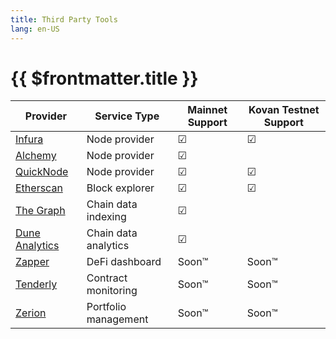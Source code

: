 ```yaml
---
title: Third Party Tools
lang: en-US
---
```


# {{ $frontmatter.title }}

| Provider                         | Service Type         | Mainnet Support | Kovan Testnet Support |
| -------------------------------- | -------------------- | --------------- | --------------------- |
| [Infura][infura]                 | Node provider        | ☑               | ☑                     |
| [Alchemy][alchemy]               | Node provider        | ☑               |                       |
| [QuickNode][quicknode]           | Node provider        | ☑               | ☑                     |
| [Etherscan][etherscan]           | Block explorer       | ☑               | ☑                     |
| [The Graph][the-graph]           | Chain data indexing  | ☑               |                       |
| [Dune Analytics][dune-analytics] | Chain data analytics | ☑               |                       |
| [Zapper][zapper]                 | DeFi dashboard       | Soon™           | Soon™                 |
| [Tenderly][tenderly]             | Contract monitoring  | Soon™           | Soon™                 |
| [Zerion][zerion]                 | Portfolio management | Soon™           | Soon™                 |

<!-- links go here -->
[infura]: https://infura.io/docs/ethereum#section/Network-Add-Ons/Optimistic-Ethereum
[alchemy]: https://www.alchemy.com/layer2/optimism
[quicknode]: https://www.quicknode.com/chains/optimism
[etherscan]: https://optimistic.etherscan.io/
[the-graph]: https://thegraph.com/blog/graph-optimistic-ethereum
[dune-analytics]: https://duneanalytics.com/Marcov/Optimism-Ethereum
[zapper]: https://zapper.fi/
[tenderly]: https://tenderly.co/
[zerion]: https://zerion.io/
